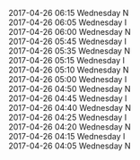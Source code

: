 2017-04-26 06:15 Wednesday  N  
2017-04-26 06:05 Wednesday  I  
2017-04-26 06:00 Wednesday  N  
2017-04-26 05:45 Wednesday  I  
2017-04-26 05:35 Wednesday  N  
2017-04-26 05:15 Wednesday  I  
2017-04-26 05:10 Wednesday  N  
2017-04-26 05:00 Wednesday  I  
2017-04-26 04:50 Wednesday  N  
2017-04-26 04:45 Wednesday  I  
2017-04-26 04:40 Wednesday  N  
2017-04-26 04:25 Wednesday  I  
2017-04-26 04:20 Wednesday  N  
2017-04-26 04:15 Wednesday  I  
2017-04-26 04:05 Wednesday  N  
